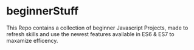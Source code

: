 # beginnerStuff

This Repo contains a collection of beginner Javascript Projects, made to refresh skills and use the newest features available in ES6 & ES7 to maxamize efficency. 
